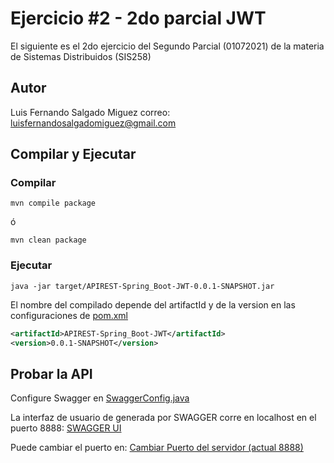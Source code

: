 # Ejercicio #2 - 2do parcial JWT

El siguiente es el 2do ejercicio del Segundo Parcial (01072021) de la materia de Sistemas Distribuidos (SIS258)

## Autor

Luis Fernando Salgado Miguez
correo: luisfernandosalgadomiguez@gmail.com

## Compilar y Ejecutar

### Compilar

```console
mvn compile package
```

ó

```console
mvn clean package
```

### Ejecutar

```console
java -jar target/APIREST-Spring_Boot-JWT-0.0.1-SNAPSHOT.jar
```

El nombre del compilado depende del artifactId y de la version en las configuraciones de [pom.xml](./pom.xml)

```xml
<artifactId>APIREST-Spring_Boot-JWT</artifactId>
<version>0.0.1-SNAPSHOT</version>
```

## Probar la API

Configure Swagger en [SwaggerConfig.java](./src\main\java\com\fermelli\meet\swagger\SwaggerConfig.java)

La interfaz de usuario de generada por SWAGGER corre en localhost en el puerto 8888: [SWAGGER UI](http://localhost:8888/swagger-ui.html)

Puede cambiar el puerto en: [Cambiar Puerto del servidor (actual 8888)](./src/main/resources/application.properties)
